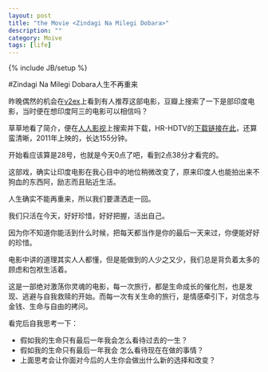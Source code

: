 ```yaml
---
layout: post
title: "the Movie <Zindagi Na Milegi Dobara>"
description: ""
category: Moive
tags: [life]
---
```

{% include JB/setup %}

#Zindagi Na Milegi Dobara人生不再重来

昨晚偶然的机会在[v2ex](www.v2ex.com)上看到有人推荐这部电影，豆瓣上搜索了一下是部印度电影，当时便在想印度阿三的电影可以相信吗？

草草地看了简介，便在[人人影视](www.yyets.com)上搜索并下载，HR-HDTV的[下载链接在此](http://www.yyets.com/php/resource/25778)，还算蛮清晰，2011年上映的，长达155分钟。

开始看应该算是28号，也就是今天0点了吧，看到2点38分才看完的。

这部戏，确实让印度电影在我心目中的地位稍微改变了，原来印度人也能拍出来不狗血的东西阿，励志而且贴近生活。

人生确实不能再重来，所以我们要潇洒走一回。

我们只活在今天，好好珍惜，好好把握，活出自己。

因为你不知道你能活到什么时候，把每天都当作是你的最后一天来过，你便能好好的珍惜。

电影中讲的道理其实人人都懂，但是能做到的人少之又少，我们总是背负着太多的顾虑和包袱生活着。

这是一部绝对激荡你灵魂的电影，每一次旅行，都是生命成长的催化剂，也是发现、逃避与自我救赎的开始。而每一次有关生命的旅行，是情感牵引下，对信念与金钱、生命与自由的拷问。

看完后自我思考一下： 
　　 
- 假如我的生命只有最后一年我会怎么看待过去的一生？ 
　　 
- 假如我的生命只有最后一年我会 怎么看待现在在做的事情？ 
　　 
- 上面思考会让你面对今后的人生你会做出什么新的选择和改变？ 